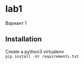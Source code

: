 # lab1

Вариант 1

## Installation
Create a python3 virtualenv  
`pip install -Ur requirements.txt`
